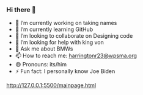 ### Hi there 👋

- 🔭 I’m currently working on taking names
- 🌱 I’m currently learning GitHub
- 👯 I’m looking to collaborate on Designing code
- 🤔 I’m looking for help with king von
- 💬 Ask me about BMWs
- 📫 How to reach me: harringtonr23@wpsma.org
- 😄 Pronouns: its/him
- ⚡ Fun fact: I personally know Joe Biden

http://127.0.0.1:5500/mainpage.html
